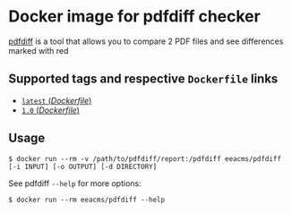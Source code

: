 # Docker image for pdfdiff checker

[pdfdiff](https://github.com/eea/pdfdiff) is a tool that allows you to compare 2 PDF files and see differences marked with red


## Supported tags and respective `Dockerfile` links

- [`latest` (*Dockerfile*)](https://github.com/eea/eea.docker.pdfdiff/blob/master/Dockerfile)
- [`1.0` (*Dockerfile*)](https://github.com/eea/eea.docker.pdfdiff/blob/1.0/Dockerfile)

## Usage

    $ docker run --rm -v /path/to/pdfdiff/report:/pdfdiff eeacms/pdfdiff [-i INPUT] [-o OUTPUT] [-d DIRECTORY]


See pdfdiff `--help` for more options:

    $ docker run --rm eeacms/pdfdiff --help
